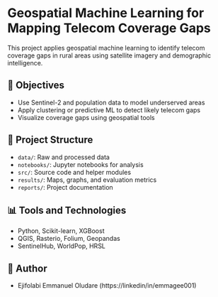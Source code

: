 # Geospatial Machine Learning for Mapping Telecom Coverage Gaps

This project applies geospatial machine learning to identify telecom coverage gaps in rural areas using satellite imagery and demographic intelligence.

## 📌 Objectives
- Use Sentinel-2 and population data to model underserved areas
- Apply clustering or predictive ML to detect likely telecom gaps
- Visualize coverage gaps using geospatial tools

## 📁 Project Structure
- `data/`: Raw and processed data
- `notebooks/`: Jupyter notebooks for analysis
- `src/`: Source code and helper modules
- `results/`: Maps, graphs, and evaluation metrics
- `reports/`: Project documentation

## 📊 Tools and Technologies
- Python, Scikit-learn, XGBoost
- QGIS, Rasterio, Folium, Geopandas
- SentinelHub, WorldPop, HRSL

## 🧠 Author
- Ejifolabi Emmanuel Oludare (https://linkedin/in/emmagee001)

